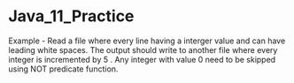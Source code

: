 # Java_11_Practice

Example - Read a file where every line having a interger value and can have leading white spaces.
The output should write to another file where every integer is incremented by 5 . Any integer with value 0 need to be skipped using NOT predicate function.
